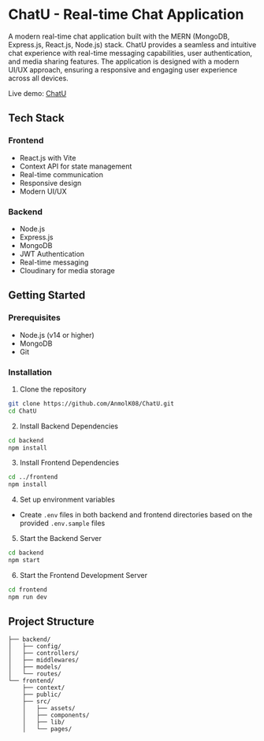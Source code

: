 # ChatU - Real-time Chat Application

A modern real-time chat application built with the MERN (MongoDB, Express.js, React.js, Node.js) stack. ChatU provides a seamless and intuitive chat experience with real-time messaging capabilities, user authentication, and media sharing features. The application is designed with a modern UI/UX approach, ensuring a responsive and engaging user experience across all devices.

Live demo: [ChatU](https://chat-u-five.vercel.app/)

## Tech Stack

### Frontend
- React.js with Vite
- Context API for state management
- Real-time communication
- Responsive design
- Modern UI/UX

### Backend
- Node.js
- Express.js
- MongoDB
- JWT Authentication
- Real-time messaging
- Cloudinary for media storage

## Getting Started

### Prerequisites
- Node.js (v14 or higher)
- MongoDB
- Git

### Installation

1. Clone the repository
```bash
git clone https://github.com/AnmolK08/ChatU.git
cd ChatU
```

2. Install Backend Dependencies
```bash
cd backend
npm install
```

3. Install Frontend Dependencies
```bash
cd ../frontend
npm install
```

4. Set up environment variables
- Create `.env` files in both backend and frontend directories based on the provided `.env.sample` files

5. Start the Backend Server
```bash
cd backend
npm start
```

6. Start the Frontend Development Server
```bash
cd frontend
npm run dev
```

## Project Structure
```
├── backend/
│   ├── config/
│   ├── controllers/
│   ├── middlewares/
│   ├── models/
│   └── routes/
└── frontend/
    ├── context/
    ├── public/
    ├── src/
    │   ├── assets/
    │   ├── components/
    │   ├── lib/
    │   └── pages/
```


